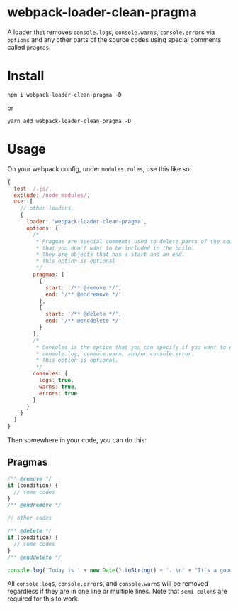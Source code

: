 <!-- @format -->

# webpack-loader-clean-pragma

A loader that removes `console.log`s, `console.warn`s, `console.error`s via `options` and any other parts of the source codes using special comments called `pragmas`.

# Install

`npm i webpack-loader-clean-pragma -D`

or

`yarn add webpack-loader-clean-pragma -D`

# Usage

On your webpack config, under `modules.rules`, use this like so:

```js
{
  test: /.js/,
  exclude: /node_modules/,
  use: [
    // other loaders,
    {
      loader: 'webpack-loader-clean-pragma',
      options: {
        /*
         * Pragmas are special comments used to delete parts of the codes
         * that you don't want to be included in the build.
         * They are objects that has a start and an end.
         * This option is optional
         */
        pragmas: [
          {
            start: '/** @remove */',
            end: '/** @endremove */'
          },
          {
            start: '/** @delete */',
            end: '/** @enddelete */'
          }
        ],
        /*
         * Consoles is the option that you can specify if you want to delete
         * console.log, console.warn, and/or console.error.
         * This option is optional.
         */
        consoles: {
          logs: true,
          warns: true,
          errors: true
        }
      }
    }
  ]
}
```

Then somewhere in your code, you can do this:

## Pragmas

```js
/** @remove */
if (condition) {
  // some codes
}
/** @endremove */

// other codes

/** @delete */
if (condition) {
  // some codes
}
/** @enddelete */

console.log('Today is ' + new Date().toString() + '. \n' + "It's a good day.");
```

All `console.log`s, `console.error`s, and `console.warn`s will be removed regardless if they are in one line or multiple lines. Note that `semi-colon`s are required for this to work.
